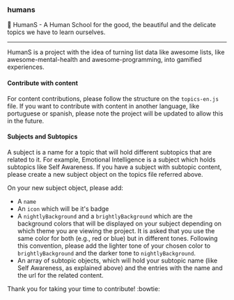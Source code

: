### humans
:school_satchel: HumanS - A Human School for the good, the beautiful and the delicate topics we have to learn ourselves.

***

HumanS is a project with the idea of turning list data like awesome lists, like awesome-mental-health and awesome-programming, into gamified experiences. 

#### Contribute with content

For content contributions, please follow the structure on the `topics-en.js` file. If you want to contribute with content in another language, like portuguese or spanish, please note the project will be updated to allow this in the future. 

#### Subjects and Subtopics
A subject is a name for a topic that will hold different subtopics that are related to it. For example, Emotional Intelligence is a subject which holds subtopics like Self Awareness. If you have a subject with subtopic content, please create a new subject object on the topics file referred above. 

On your new subject object, please add:
- A `name`
- An `icon` which will be it's badge
- A `nightlyBackground` and a `brightlyBackground` which are the background colors that will be displayed on your subject depending on which theme you are viewing the project. It is asked that you use the same color for both (e.g., red or blue) but in different tones. Following this convention, please add the lighter tone of your chosen color to `brightlyBackground` and the darker tone to `nightlyBackground`. 
- An array of subtopic objects, which will hold your subtopic name (like Self Awareness, as explained above) and the entries with the name and the url for the related content.

Thank you for taking your time to contribute! :bowtie:

